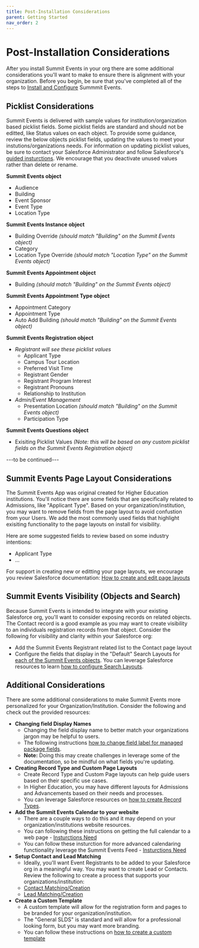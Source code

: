 ```yaml
---
title: Post-Installation Considerations
parent: Getting Started
nav_order: 2
---
```

# Post-Installation Considerations

After you install Summit Events in your org there are some additional considerations you'll want to make to ensure there is alignment with your organization. Before you begin, be sure that you've completed all of the steps to [Install and Configure](https://sfdo-community-sprints.github.io/summit-events-app-documentation/docs/Getting-Started/Installing/) Summmit Events.

## Picklist Considerations

Summit Events is delivered  with sample values for institution/organization based picklist fields. Some picklist fields are standard and should not be editted, like Status values on each object. To provide some guidance, review the below objects picklist fields, updating the values to meet your instutions/organizations needs. For information on updating picklist values, be sure to contact your Salesforce Administrator and follow Salesforce's [guided insturctions](https://trailhead.salesforce.com/en/content/learn/modules/picklist_admin/picklist_admin_manage). We encourage that you deactivate unused values rather than delete or rename.

**Summit Events object**
* Audience
* Building 
* Event Sponsor
* Event Type
* Location Type

**Summit Events Instance object**
* Building Override *(should match "Building" on the Summit Events object)*
* Category
* Location Type Override *(should match "Location Type" on the Summit Events object)*

**Summit Events Appointment object**
* Building *(should match "Building" on the Summit Events object)*

**Summit Events Appointment Type object**
* Appointment Category
* Appointment Type
* Auto Add Building *(should match "Building" on the Summit Events object)*

**Summit Events Registration object**
* *Registrant will see these picklist values*
  - Applicant Type
  - Campus Tour Location
  - Preferred Visit Time
  - Registrant Gender
  - Registrant Program Interest
  - Registrant Pronouns
  - Relationship to Institution
* *Admin/Event Management*
  - Presentation Location *(should match "Building" on the Summit Events object)*
  - Participation Type


**Summit Events Questions object**
* Exisiting Picklist Values *(Note: this will be based on any custom picklist fields on the Summit Events Registration object)*


---to be continued---

## Summit Events Page Layout Considerations
The Summit Events App was original created for Higher Education institutions. You'll notice there are some fields that are specifically related to Admissions, like "Applicant Type". Based on your organization/institution, you may want to remove fields from the page layout to avoid confustion from your Users. We add the most commonly used fields that highlight exisiting functionality to the page layouts on install for visibility.

Here are some suggested fields to review based on some industry intentions:
* Applicant Type
* ...

For support in creating new or editting your page layouts, we encourage you review Salesforce documentation: [How to create and edit page layouts](https://help.salesforce.com/articleView?id=customize_layoutcreate.htm&type=5)

## Summit Events Visibility (Objects and Search) 
Because Summit Events is intended to integrate with your existing Salesforce org, you'll want to consider exposing records on related objects. The Contact record is a good example as you may want to create visibility to an individuals registration records from that object. Consider the following for visibility and clarity within your Salesforce org:

* Add the Summit Events Registrant related list to the Contact page layout
* Configure the fields that display in the "Default" Search Layouts for [each of the Summit Events objects](https://sfdo-community-sprints.github.io/summit-events-app-documentation/docs/object-field-resources/). You can leverage Salesforce resources to learn [how to configure Search Layouts](https://help.salesforce.com/articleView?id=search_results_setup_lex.htm&type=5).

## Additional Considerations
There are some additional considerations to make Summit Events more personalized for your Organization/Institution. Consider the following and check out the provided resources:

* **Changing field Display Names**
    - Changing the field display name to better match your organizations jargon may be helpful to users.
    - The following instructions [how to change field label for managed package fields](https://www.greytrix.com/blogs/salesforce/2017/10/06/how-to-rename-the-field-label-in-salesforce-for-managed-package/).
    - **Note:** Doing this may create challenges in leverage some of the documentation, so be mindful on what fields you're updating.
* **Creating Record Type and Custom Page Layouts**
    - Create Record Type and Custom Page layouts can help guide users based on their specific use cases. 
    - In Higher Education, you may have different layouts for Admissions and Advancements based on their needs and processes.
    - You can leverage Salesforce resources on [how to create Record Types](https://trailhead.salesforce.com/en/content/learn/projects/customize-a-salesforce-object/create-record-types).
* **Add the Summit Events Calendar to your website**
    - There are a couple ways to do this and it may depend on your organization/institutions website resources.
    - You can following these instructions on getting the full calendar to a web page - [Insturctions Need]()
    - You can follow these insturction for more advanced calendaring functionality leverage the Summit Events Feed - [Insturctions Need]()
* **Setup Contact and Lead Matching** 
    - Ideally, you'll want Event Registrants to be added to your Salesforce org in a meaningful way. You may want to create Lead or Contacts. Review the following to create a process that supports your organizations/institution:
    - [Contact Matching/Creation]()
    - [Lead Matching/Creation]()
* **Create a Custom Template**
    - A custom template will allow for the registration form and pages to be branded for your organization/institution.
    - The "General SLDS" is standard and will allow for a professional looking form, but you may want more branding.
    - You can follow these instructions on [how to create a custom template]()


